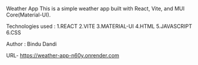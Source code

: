 Weather App
This is a simple weather app built with React, Vite, and MUI Core(Material-UI).

Technologies used :
1.REACT
2.VITE
3.MATERIAL-UI
4.HTML
5.JAVASCRIPT
6.CSS

Author : Bindu Dandi

URL- https://weather-app-n60y.onrender.com



